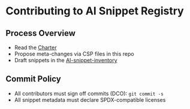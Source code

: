 # Contributing to AI Snippet Registry

## Process Overview
- Read the [Charter](CHARTER.md)
- Propose meta-changes via CSP files in this repo
- Draft snippets in the [AI-snippet-inventory](https://github.com/YOUR_ORG/AI-snippet-inventory)

## Commit Policy
- All contributors must sign off commits (DCO): `git commit -s`
- All snippet metadata must declare SPDX-compatible licenses
